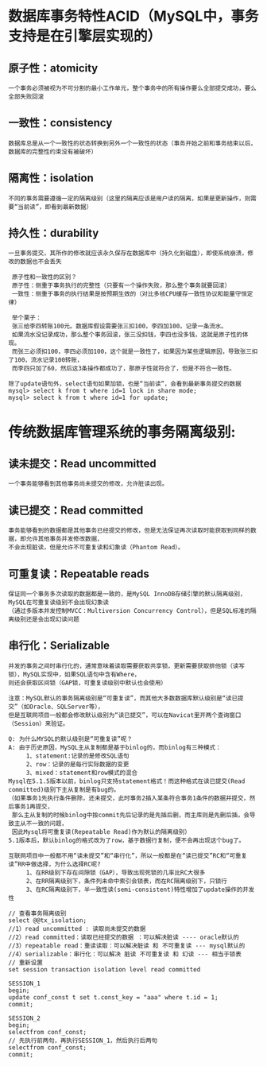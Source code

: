 
# 数据库事务特性ACID（MySQL中，事务支持是在引擎层实现的）

## 原子性：atomicity
    一个事务必须被视为不可分割的最小工作单元，整个事务中的所有操作要么全部提交成功，要么全部失败回滚

## 一致性：consistency
    数据库总是从一个一致性的状态转换到另外一个一致性的状态（事务开始之前和事务结束以后，数据库的完整性约束没有被破坏）

## 隔离性：isolation
    不同的事务需要遵循一定的隔离级别（这里的隔离应该是用户读的隔离，如果是更新操作，则需要“当前读”，即看到最新数据）

## 持久性：durability
    一旦事务提交，其所作的修改就应该永久保存在数据库中（持久化到磁盘），即使系统崩溃，修改的数据也不会丢失

```
 原子性和一致性的区别？
 原子性：侧重于事务执行的完整性（只要有一个操作失败，那么整个事务就要回滚）
 一致性：侧重于事务的执行结果是按预期生效的（对比多核CPU缓存一致性协议和能量守恒定律）

 举个栗子：
 张三给李四转账100元。数据库假设需要张三扣100，李四加100，记录一条流水。
 如果流水没记录成功，那么整个事务回滚，张三没扣钱，李四也没多钱，这就是原子性的体现。
 而张三必须扣100，李四必须加100，这个就是一致性了，如果因为某些逻辑原因，导致张三扣了100，流水记录100转账，
 而李四只加了60，然后这3条操作都成功了，那原子性就符合了，但是不符合一致性。
```
```
除了update语句外，select语句如果加锁，也是“当前读”，会看到最新事务提交的数据
mysql> select k from t where id=1 lock in share mode;
mysql> select k from t where id=1 for update;
```

# 传统数据库管理系统的事务隔离级别:

## 读未提交：Read uncommitted
    一个事务能够看到其他事务尚未提交的修改，允许脏读出现。

## 读已提交：Read committed
    事务能够看到的数据都是其他事务已经提交的修改，但是无法保证再次读取时能获取到同样的数据，即允许其他事务并发修改数据，
    不会出现脏读，但是允许不可重复读和幻象读（Phantom Read）。

## 可重复读：Repeatable reads
    保证同一个事务多次读取的数据都是一致的，是MySQL InnoDB存储引擎的默认隔离级别，MySQL在可重复读级别不会出现幻象读
    （通过多版本并发控制MVCC：Multiversion Concurrency Control），但是SQL标准的隔离级别还是会出现幻读问题

## 串行化：Serializable
    并发的事务之间时串行化的，通常意味着读取需要获取共享锁，更新需要获取排他锁（读写锁），MySQL实现中，如果SQL语句中含有Where，
    则还会获取区间锁（GAP锁，可重复读级别中默认也会使用）

```
注意：MySQL默认的事务隔离级别是“可重复读”，而其他大多数数据库默认级别是“读已提交”（如Oracle、SQLServer等），
但是互联网项目一般都会修改默认级别为“读已提交”，可以在Navicat里开两个查询窗口（Session）来验证。

Q: 为什么MYSQL的默认级别是“可重复读”呢？
A: 由于历史原因，MySQL主从复制都是基于binlog的，而binlog有三种模式：
     1、statement:记录的是修改SQL语句
     2、row：记录的是每行实际数据的变更
     3、mixed：statement和row模式的混合
Mysql在5.1.5版本以前，binlog只支持statement格式！而这种格式在读已提交(Read committed)级别下主从复制是有bug的。
（如果事务1先执行条件删除，还未提交，此时事务2插入某条符合事务1条件的数据并提交，然后事务1再提交，
 那么主从复制的时候binlog中按commit先后记录的是先插后删，而主库则是先删后插，会导致主从不一致的问题，
 因此Mysql将可重复读(Repeatable Read)作为默认的隔离级别）
5.1版本后，默认binlog的格式改为了row，基于数据行复制，便不会再出现这个bug了。

互联网项目中一般都不用“读未提交”和“串行化”，所以一般都是在“读已提交”RC和“可重复读”RR中做选择，为什么选择RC呢?
     1、在RR级别下存在间隙锁（GAP），导致出现死锁的几率比RC大很多
     2、在RR隔离级别下，条件列未命中索引会锁表，而在RC隔离级别下，只锁行
     3、在RC隔离级别下，半一致性读(semi-consistent)特性增加了update操作的并发性
```

```
// 查看事务隔离级别
select @@tx_isolation;
//1）read uncommitted : 读取尚未提交的数据
//2）read committed：读取已经提交的数据 ：可以解决脏读 ---- oracle默认的
//3）repeatable read：重读读取：可以解决脏读 和 不可重复读 --- mysql默认的
//4）serializable：串行化：可以解决 脏读 不可重复读 和 幻读 --- 相当于锁表
// 重新设置
set session transaction isolation level read committed

SESSION_1
begin;
update conf_const t set t.const_key = "aaa" where t.id = 1;
commit;

SESSION_2
begin;
selectfrom conf_const;
// 先执行前两句，再执行SESSION_1，然后执行后两句
selectfrom conf_const;
commit;
```